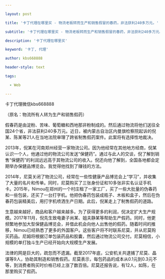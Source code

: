---
layout: post
title: '卡丁代理在哪里买 - 物流老板转而生产和销售假冒的春药，非法获利240多万元。'
subtitle: '卡丁代理在哪里买 - 物流老板转而生产和销售假冒的春药，非法获利240多万元。'
description: '卡丁代理在哪里买'
keyword: '卡丁, 代理'
author: kbs668888
header-style: text
tags:
  - Web
---
卡丁代理微信kbs668888

（原名：物流所有人转为生产和销售假药）

假春药是由淀粉、苦味、葡萄糖和西地那非粉制成的。然后通过物流将他们送往全国24个省，非法获利240多万元。近日，被内蒙古自治区内曼旗检察院起诉的倪某、陈某等21人在当地法院审理了跨省制售假药案件。此案将有选择性地裁决。

2013年，倪某在河南郑州经营一家物流公司。因为他经常在其他地方经商，倪某认识一个人，他通过他的物流公司发送“保健药”。通过与此人的交谈，倪了解到销售“保健药”的利润远远高于其物流公司的收入。倪还向他了解到，全国各地都会定期举办保健品博览会。我觉得他找到了赚钱的方法。

2014年，尼莫关闭了物流公司，经常在一些性健康产品博览会上“学习”，并收集了大量的名片和传单。同时，尼莫购买了三张身份证和10多张非实名认证手机卡。2015年，Nimou在郑州的一个村庄租了一家工厂，买了一些大批量的伪春药和一些包装，还买了一台打字机。他把伪春药包装成瓶子、木板和盒子，然后在伪春药包装精美后，用打字机喷洒生产日期。此后，倪某走上了制售假药的道路。

生意越来越好，商品和客户越来越多。为了获得更多的利润，倪决定扩大生产规模。2017年11月，倪先生致电妻子尚某、姐夫静某等帮助生产假药。同时，他更频繁地参加大型保健品博览会，并借此机会向他人出售他的假药。随着时间的推移，Nimou已经熟悉了更多的外国客户。这些客户将不时联系尼莫，并从尼莫购买药品。尼姆将根据订单包装药品和胶囊，然后通过物流公司交付。尼莫相信，小规模的单打独斗生产已经开始向大规模生产发展。

法律的网是巨大的，疏忽而不遗漏。截至2017年底，公安机关共逮捕了尼莫、晶谋等9人，协助其制造和销售假药。尼莫表示，每包药品的成本从0.1元到0.3元不等，到消费者购买时价格已经上涨了数百倍。尼莫还报告说，有12人，如陈，在那里购买了假药。

